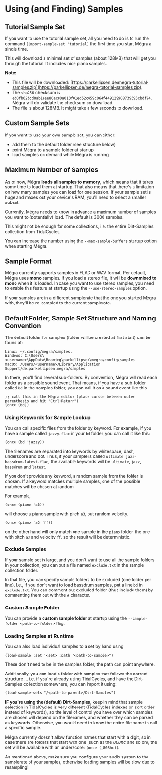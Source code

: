 # Using (and Finding) Samples

## Tutorial Sample Set 

If you want to use the tutorial sample set, all you need to do is to run the command `(import-sample-set 'tutorial)` the first time you start Mégra a single time.

This will download a minimal set of samples (about 128MB) that will get you through the tutorial. It includes nice piano samples.

**Note:**

* This file will be downloaded: [https://parkellipsen.de/megra-tutorial-samples.zip](https://parkellipsen.de/megra-tutorial-samples.zip).
* The `sha256` checksum is `ed0fb62bcd0ab1eee80ac80a013f01ed52c459c064f449129908739595cbdf94`. Mégra will do validate the checksum on download.
* The file is about 128MB. It might take a few seconds to download.

## Custom Sample Sets

If you want to use your own sample set, you can either:

* add them to the default folder (see structure below)
* point Mégra to a sample folder at startup
* load samples on demand while Mégra is running

## Maximum Number of Samples

As of now, Mégra **loads all samples to memory**, which means that it takes some time to load them at startup. That also means that there's a limitation on how many samples you can load for one session. If your sample set is huge and maxes out your device's RAM, you'll need to select a smaller subset. 

Currently, Mégra needs to know in advance a maximum number of samples you want to (potentially) load. The default is 3000 samples.

This might not be enough for some collections, i.e. the entire Dirt-Samples collection from TidalCycles.

You can increase the number using the `--max-sample-buffers` startup option when starting Mégra.

## Sample Format

Mégra currently supports samples in FLAC or WAV format. Per default, Mégra uses **mono** samples. If you load a stereo file, it will be **downmixed to mono** when it is loaded. In case you want to use stereo samples, you need to enable this feature at startup using the `--use-stereo-samples` option.

If your samples are in a different samplerate that the one you started Mégra with, they'll be re-sampled to the current samplerate.

## Default Folder, Sample Set Structure and Naming Convention

The default folder for samples (folder will be created at first start) can be found at:

    Linux: ~/.config/megra/samples.
    Windows: C:\Users\<username>\AppData\Roaming\parkellipsen\megra\config\samples
    macOS: /Users/<username>/Library/Application Support/de.parkellipsen.megra/samples

In there, you'll find several sub-folders. By convention, Mégra will read each folder as a possible sound event.
That means, if you have a sub-folder called `bd` in the samples folder, you can call it as a sound event like this:

```
;; call this in the Mégra editor (place cursor between outer parenthesis and hit "Ctrl+Return")
(once (bd))
```

### Using Keywords for Sample Lookup

You can call specific files from the folder by keyword. For example, if you have a sample called `jazzy.flac` in your `bd` folder, you can call it like this:

```
(once (bd 'jazzy))
```

The filenames are separated into keywords by whitespace, dash, underscore and dot. Thus, if your sample is called `ultimate jazz-bassdrum.latest.flac`, the available 
keywords will be `ultimate`, `jazz`, `bassdrum` and `latest`. 

If you don't provide any keyword, a random sample from the folder is chosen. If a keyword matches multiple samples, one of the possible matches will be chosen at random.

For example, 

```
(once (piano 'a3))
```

will choose a piano sample with pitch `a3`, but random velocity.

```
(once (piano 'a3 'ff))
```

on the other hand will only match one sample in the `piano` folder, the one with pitch `a3` and velocity `ff`, so the result will be deterministic.

### Exclude Samples

If your sample set is large, and you don't want to use all the sample folders in your collection, you can put a file named `exclude.txt` in the sample collection folder. 

In that file, you can specify sample folders to be excluded (one folder per line). I.e., if you don't want to load bassdrum samples, put a line `bd` in `exclude.txt`. You can comment out excluded folder (thus include them) by commenting them out with the `#` character.

### Custom Sample Folder 

You can provide a **custom sample folder** at startup using the `--sample-folder <path-to-folder>` flag.

### Loading Samples at Runtime

You can also load individual samples to a set by hand using 
```
(load-sample :set '<set> :path "<path-to-sample>")
```

These don't need to be in the samples folder, the path can point anywhere.

Additionally, you can load a folder with samples that follows the correct structure ... i.e. if you're already using TidalCycles, and have the Dirt-Samples collection
somewhere, you can import it using:

```
(load-sample-sets "/<path-to-parent>/Dirt-Samples")
```

**IF you're using the (default) Dirt-Samples**, keep in mind that sample selection in TidalCycles is very different 
(TidalCycles indexes on sort order instead of keywords), so the level of control you have over which samples are chosen will depend on the filenames, and 
whether they can be parsed as keywords. Otherwise, you would need to know the entire file name to call a specific sample.

Mégra currently doesn't allow function names that start with a digit, so in case there are folders that start with one (such as the *808hc* and so on), 
the set will be available with an underscore: `(once (_808hc))`.

As mentioned above, make sure you configure your audio system to the samplerate of your samples, otherwise loading samples will be slow due to resampling!

